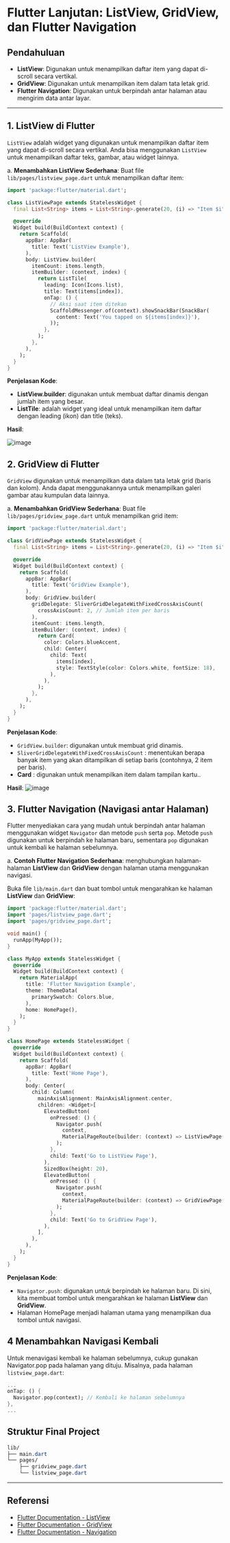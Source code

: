 # Flutter Lanjutan: ListView, GridView, dan Flutter Navigation

## Pendahuluan
- **ListView**: Digunakan untuk menampilkan daftar item yang dapat di-scroll secara vertikal.
- **GridView**: Digunakan untuk menampilkan item dalam tata letak grid.
- **Flutter Navigation**: Digunakan untuk berpindah antar halaman atau mengirim data antar layar.

---


## 1. ListView di Flutter
`ListView` adalah widget yang digunakan untuk menampilkan daftar item yang dapat di-scroll secara vertikal. Anda bisa menggunakan `ListView` untuk menampilkan daftar teks, gambar, atau widget lainnya.

a. **Menambahkan ListView Sederhana**:
Buat file `lib/pages/listview_page.dart` untuk menampilkan daftar item:
```dart
import 'package:flutter/material.dart';

class ListViewPage extends StatelessWidget {
  final List<String> items = List<String>.generate(20, (i) => "Item $i");

  @override
  Widget build(BuildContext context) {
    return Scaffold(
      appBar: AppBar(
        title: Text('ListView Example'),
      ),
      body: ListView.builder(
        itemCount: items.length,
        itemBuilder: (context, index) {
          return ListTile(
            leading: Icon(Icons.list),
            title: Text(items[index]),
            onTap: () {
              // Aksi saat item ditekan
              ScaffoldMessenger.of(context).showSnackBar(SnackBar(
                content: Text('You tapped on ${items[index]}'),
              ));
            },
          );
        },
      ),
    );
  }
}

```
**Penjelasan Kode**:
- **ListView.builder**: digunakan untuk membuat daftar dinamis dengan jumlah item yang besar.
- **ListTile**: adalah widget yang ideal untuk menampilkan item daftar dengan leading (ikon) dan title (teks).

**Hasil**:

![image](https://github.com/user-attachments/assets/5579f07c-a27f-49c9-9282-b9d6e5a14e63)


## 2. GridView di Flutter
`GridView` digunakan untuk menampilkan data dalam tata letak grid (baris dan kolom). Anda dapat menggunakannya untuk menampilkan galeri gambar atau kumpulan data lainnya.

a. **Menambahkan GridView Sederhana**:
Buat file `lib/pages/gridview_page.dart` untuk menampilkan grid item:
```dart
import 'package:flutter/material.dart';

class GridViewPage extends StatelessWidget {
  final List<String> items = List<String>.generate(20, (i) => "Item $i");

  @override
  Widget build(BuildContext context) {
    return Scaffold(
      appBar: AppBar(
        title: Text('GridView Example'),
      ),
      body: GridView.builder(
        gridDelegate: SliverGridDelegateWithFixedCrossAxisCount(
          crossAxisCount: 2, // Jumlah item per baris
        ),
        itemCount: items.length,
        itemBuilder: (context, index) {
          return Card(
            color: Colors.blueAccent,
            child: Center(
              child: Text(
                items[index],
                style: TextStyle(color: Colors.white, fontSize: 18),
              ),
            ),
          );
        },
      ),
    );
  }
}

```
**Penjelasan Kode**:
- `GridView.builder`: digunakan untuk membuat grid dinamis.
- `SliverGridDelegateWithFixedCrossAxisCount` : menentukan berapa banyak item yang akan ditampilkan di setiap baris (contohnya, 2 item per baris).
- **Card** : digunakan untuk menampilkan item dalam tampilan kartu..

**Hasil**:
![image](https://github.com/user-attachments/assets/6f4b9367-5faa-46bc-b43b-0da0b73b02a1)


## 3. Flutter Navigation (Navigasi antar Halaman)
Flutter menyediakan cara yang mudah untuk berpindah antar halaman menggunakan widget `Navigator` dan metode `push` serta `pop`. Metode `push` digunakan untuk berpindah ke halaman baru, sementara `pop` digunakan untuk kembali ke halaman sebelumnya.

a.  **Contoh Flutter Navigation Sederhana**:
menghubungkan halaman-halaman **ListView** dan **GridView** dengan halaman utama menggunakan navigasi.

Buka file `lib/main.dart` dan buat tombol untuk mengarahkan ke halaman **ListView** dan **GridView**:

```dart
import 'package:flutter/material.dart';
import 'pages/listview_page.dart';
import 'pages/gridview_page.dart';

void main() {
  runApp(MyApp());
}

class MyApp extends StatelessWidget {
  @override
  Widget build(BuildContext context) {
    return MaterialApp(
      title: 'Flutter Navigation Example',
      theme: ThemeData(
        primarySwatch: Colors.blue,
      ),
      home: HomePage(),
    );
  }
}

class HomePage extends StatelessWidget {
  @override
  Widget build(BuildContext context) {
    return Scaffold(
      appBar: AppBar(
        title: Text('Home Page'),
      ),
      body: Center(
        child: Column(
          mainAxisAlignment: MainAxisAlignment.center,
          children: <Widget>[
            ElevatedButton(
              onPressed: () {
                Navigator.push(
                  context,
                  MaterialPageRoute(builder: (context) => ListViewPage()),
                );
              },
              child: Text('Go to ListView Page'),
            ),
            SizedBox(height: 20),
            ElevatedButton(
              onPressed: () {
                Navigator.push(
                  context,
                  MaterialPageRoute(builder: (context) => GridViewPage()),
                );
              },
              child: Text('Go to GridView Page'),
            ),
          ],
        ),
      ),
    );
  }
}

```

**Penjelasan Kode**:
- `Navigator.push`: digunakan untuk berpindah ke halaman baru. Di sini, kita membuat tombol untuk mengarahkan ke halaman **ListView** dan **GridView**.
- Halaman HomePage menjadi halaman utama yang menampilkan dua tombol untuk navigasi.


## 4 Menambahkan Navigasi Kembali
Untuk menavigasi kembali ke halaman sebelumnya, cukup gunakan Navigator.pop pada halaman yang dituju. Misalnya, pada halaman `listview_page.dart`:

```dart
...
onTap: () {
  Navigator.pop(context); // Kembali ke halaman sebelumnya
},
...

```

## Struktur Final Project

```css
lib/
├── main.dart
└── pages/
    ├── gridview_page.dart
    └── listview_page.dart

```

---

## Referensi

- [Flutter Documentation - ListView](https://api.flutter.dev/flutter/widgets/ListView-class.html)
- [Flutter Documentation - GridView](https://api.flutter.dev/flutter/widgets/GridView-class.html)
- [Flutter Documentation - Navigation](https://docs.flutter.dev/ui/navigation)